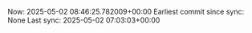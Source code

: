 Now: 2025-05-02 08:46:25.782009+00:00 Earliest commit since sync: None Last sync: 2025-05-02 07:03:03+00:00
